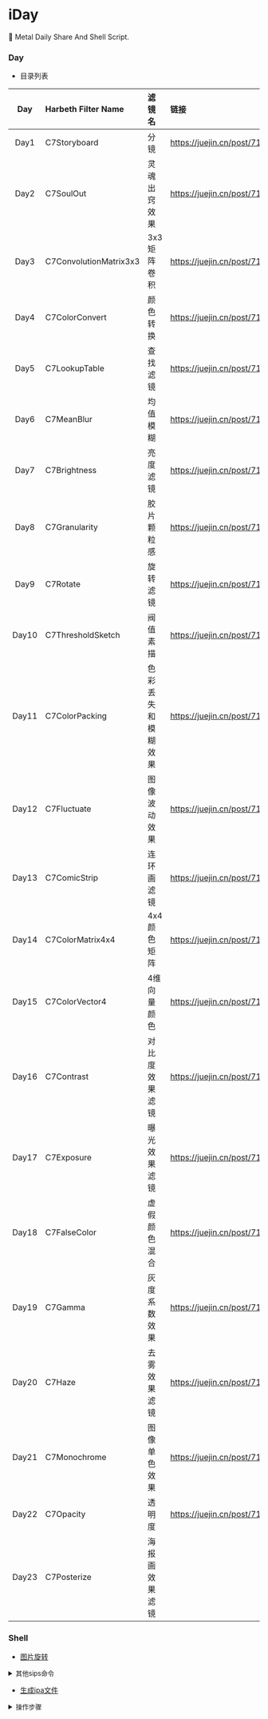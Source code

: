 # iDay

🫥 Metal Daily Share And Shell Script.

### Day

- 目录列表

| Day | Harbeth Filter Name | 滤镜名 | 链接 |
|:-:|:-|:-|:-|
|Day1|C7Storyboard|分镜|https://juejin.cn/post/7168309341974429704|
|Day2|C7SoulOut|灵魂出窍效果|https://juejin.cn/post/7168306850130051079|
|Day3|C7ConvolutionMatrix3x3|3x3矩阵卷积|https://juejin.cn/post/7168637734326632455|
|Day4|C7ColorConvert|颜色转换|https://juejin.cn/post/7168638424243503111|
|Day5|C7LookupTable|查找滤镜|https://juejin.cn/post/7169096223100829709|
|Day6|C7MeanBlur|均值模糊|https://juejin.cn/post/7169096780368314382|
|Day7|C7Brightness|亮度滤镜|https://juejin.cn/post/7169777856820707336|
|Day8|C7Granularity|胶片颗粒感|https://juejin.cn/post/7169778576076570638|
|Day9|C7Rotate|旋转滤镜|https://juejin.cn/post/7170884104978694181|
|Day10|C7ThresholdSketch|阀值素描|https://juejin.cn/post/7171269095860469768|
|Day11|C7ColorPacking|色彩丢失和模糊效果|https://juejin.cn/post/7171611090831278116|
|Day12|C7Fluctuate|图像波动效果|https://juejin.cn/post/7171986093628194823|
|Day13|C7ComicStrip|连环画滤镜|https://juejin.cn/post/7172371363641229326|
|Day14|C7ColorMatrix4x4|4x4颜色矩阵|https://juejin.cn/post/7173481252895326245|
|Day15|C7ColorVector4|4维向量颜色|https://juejin.cn/post/7173837023147458567|
|Day16|C7Contrast|对比度效果滤镜|https://juejin.cn/post/7174213514515464205|
|Day17|C7Exposure|曝光效果滤镜|https://juejin.cn/post/7174216555822055438|
|Day18|C7FalseColor|虚假颜色混合|https://juejin.cn/post/7174656261533728829|
|Day19|C7Gamma|灰度系数效果|https://juejin.cn/post/7175031825771806780|
|Day20|C7Haze|去雾效果滤镜|https://juejin.cn/post/7176061952346161210|
|Day21|C7Monochrome|图像单色效果|https://juejin.cn/post/7176460309907898426|
|Day22|C7Opacity|透明度|https://juejin.cn/post/7176827523341221946|
|Day23|C7Posterize|海报画效果滤镜||

### Shell

- [图片旋转](https://github.com/yangKJ/iDay/blob/master/Shell/image_rotation.sh)

<details><summary><font size=2>其他sips命令</font></summary>

- 裁剪时固定图片宽度，高度自适应
```
sips -Z 320 iamge_file_name
```

- 裁剪时指定图片宽与高
```
# 裁剪图片为400x300大小
sips -z 400 300 iamge_file_name
```

- 旋转图片
```
sips -r 90 image_file_name
```

- 翻转图片
  - 注：-f支持水平和垂直两种翻转，水平`horizontal`，垂直`vertical`
```
sips -f horizontal image_file_name
```

- 修改图片格式
  - 注：使用-s参数可以修改图片格式为指定值，sips支持jpeg | tiff | png | gif | jp2 | pict | bmp | qtif | psd | sgi | tga共11种格式；
```
sips -s format jpeg input.png --out output.jpg
```

- 获取图片meta信息

```
sips -g pixelWidth -g pixelHeight image_file_name
```

</details>

- [生成ipa文件](https://github.com/yangKJ/iDay/blob/master/Shell/make_ipa.sh)

<details><summary><font size=2>操作步骤</font></summary>

- 1.执行Shell脚本
```
sh make_ipa.sh
```
- 2.拖拽.app目录到命令行
```
工程/Products/xxxx.app
```

- 3.输入ipa生成目录，不写即生成在桌面

- 4.输入ipa生成名称

</details>

